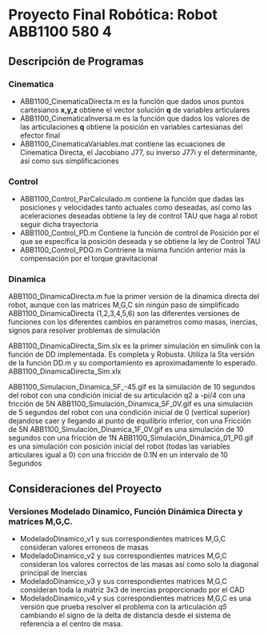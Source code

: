 # Proyecto Final Robótica: Robot ABB1100 580 4 

## Descripción de Programas

### Cinematica

* ABB1100_CinematicaDirecta.m es la función que dados unos puntos cartesianos **x,y,z** obtiene el vector solución **q** de variables articulares
* ABB1100_CinematicaInversa.m es la función que dados los valores de las articulaciones **q** obtiene la posición en variables cartesianas del efector final
* ABB1100_CinematicaVariables.mat contiene las ecuaciones de Cinematica Directa, el Jacobiano J77, su inverso J77i y el determinante, así como sus simplificaciones

### Control

* ABB1100_Control_ParCalculado.m contiene la función que dadas las posiciones y velocidades tanto actuales como deseadas, así como las aceleraciones deseadas obtiene la ley de control TAU que haga  al robot seguir dicha trayectoria
* ABB1100_Control_PD.m Contiene la función de control de Posición por el que se especifica la posición deseada y se obtiene la ley de Control TAU
* ABB1100_Control_PDG.m Contriene la misma función anterior más la compensación por el torque gravitacional

### Dinamica

ABB1100_DinamicaDirecta.m fue la primer versión de la dinamica directa del robot, aunque con las matrices M,G,C sin ningún paso de simplificado
ABB1100_DinamicaDirecta (1,2,3,4,5,6) son las diferentes versiones de funciones con los diferentes cambios en parametros como masas, inercias, signos para resolver problemas de simulación

ABB1100_DinamicaDirecta_Sim.slx es la primer simulación en simulink con la función de DD implementada. Es completa y Robusta. Utiliza la 5ta versión de la función DD.m y su comportamiento es aproximadamente lo esperado. 
ABB1100_DinamicaDirecta_Sim.xlx

ABB1100_Simulacion_Dinamica_5F_-45.gif es la simulación de 10 segundos del robot con una condición inicial de su articulación q2 a -pi/4 con una fricción de 5N
ABB1100_Simulación_Dinamica_5F_0V.gif es una simulación de 5 segundos del robot con una condición inicial de 0 (vertical superior) dejandose caer y llegando al punto de equilibrio inferior, con una Fricción de 5N
ABB1100_Simulación_Dinamica_1F_0V.gif es una simulación de 10 segundos con una fricción de 1N
ABB1100_Simulación_Dinámica_01_P0.gif es una simulación con posición inicial del robot (todas las variables articulares igual a 0) con una fricción de 0.1N en un intervalo de 10 Segundos 




## Consideraciones del Proyecto

### Versiones Modelado Dinamico, Función Dinámica Directa y matrices M,G,C. 

* ModeladoDinamico_v1 y sus correspondientes matrices M,G,C consideran valores erroneos de masas
* ModeladoDinamico_v2 y sus correspondientes matrices M,G,C consideran los valores correctos de las masas así como solo la diagonal principal de Inercias
* ModeladoDinamico_v3 y sus correspondientes matrices M,G,C consideran toda la matriz 3x3 de inercias proporcionado por el CAD
* ModeladoDinamico_v4 y sus correspondientes matrices M,G,C es una versión que prueba resolver el problema con la articulación *q5* cambiando el signo de la delta de distancia desde el sistema de referencia a el centro de masa. 

